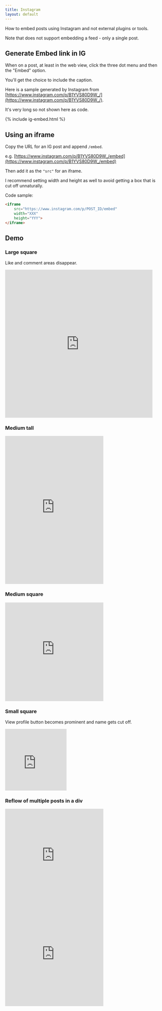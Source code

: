 ```yaml
---
title: Instagram
layout: default
---
```



How to embed posts using Instagram and not external plugins or tools.

Note that does not support embedding a feed - only a single post.


## Generate Embed link in IG

When on a post, at least in the web view, click the three dot menu and then the "Embed" option.

You'll get the choice to include the caption.

Here is a sample generated by Instagram from [https://www.instagram.com/p/B1YVS80D9W_/](https://www.instagram.com/p/B1YVS80D9W_/).

It's very long so not shown here as code.

{% include ig-embed.html %}


## Using an iframe

Copy the URL for an IG post and append `/embed`.

e.g. [https://www.instagram.com/p/B1YVS80D9W_/embed](https://www.instagram.com/p/B1YVS80D9W_/embed)


Then add it as the `"src"` for an iframe.

I recommend setting width and height as well to avoid getting a box that is cut off unnaturally.

Code sample:

```html
<iframe
    src="https://www.instagram.com/p/POST_ID/embed"
    width="XXX"
    height="YYY">
</iframe>
```

## Demo

### Large square

Like and comment areas disappear.

<iframe src="https://www.instagram.com/p/B1YVS80D9W_/embed" width="480" height="480" frameborder="0"
    scrolling="no" allowtransparency="true">
</iframe>

### Medium tall

<iframe src="https://www.instagram.com/p/B1YVS80D9W_/embed" width="320" height="480" frameborder="0"
    scrolling="no" allowtransparency="true">
</iframe>


### Medium square

<iframe src="https://www.instagram.com/p/B1YVS80D9W_/embed" width="320" height="320" frameborder="0"
    scrolling="no" allowtransparency="true">
</iframe>


### Small square

<p>View profile button becomes prominent and name gets cut off.</p>
<iframe src="https://www.instagram.com/p/B1YVS80D9W_/embed" width="200" height="200" frameborder="0"
    scrolling="no" allowtransparency="true">
</iframe>


### Reflow of multiple posts in a div

<div>

<iframe src="https://www.instagram.com/p/B1YVS80D9W_/embed" width="320" height="320" frameborder="0"
    scrolling="no" allowtransparency="true">
</iframe>

<iframe src="https://www.instagram.com/p/B1M1UsODAnb/embed" width="320" height="320" frameborder="0"
    scrolling="no" allowtransparency="true">
</iframe>

</div>
